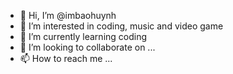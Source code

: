 - 👋 Hi, I’m @imbaohuynh
- 👀 I’m interested in coding, music and video game
- 🌱 I’m currently learning coding
- 💞️ I’m looking to collaborate on ...
- 📫 How to reach me ...

<!---
imbaohuynh/imbaohuynh is a ✨ special ✨ repository because its `README.md` (this file) appears on your GitHub profile.
You can click the Preview link to take a look at your changes.
--->
